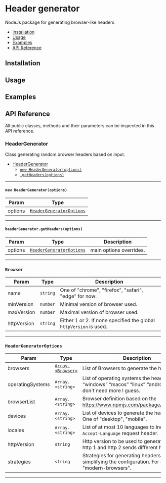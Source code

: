# Header generator
NodeJs package for generating browser-like headers.

<!-- toc -->

- [Installation](#installation)
- [Usage](#usage)
- [Examples](#examples)
- [API Reference](#api-reference)

<!-- tocstop -->

## Installation

## Usage

## Examples

## API Reference
All public classes, methods and their parameters can be inspected in this API reference.

<a name="HeaderGenerator"></a>

### HeaderGenerator
Class generating random browser headers based on input.


* [HeaderGenerator](#HeaderGenerator)
    * [`new HeaderGenerator(options)`](#new_HeaderGenerator_new)
    * [`.getHeaders(options)`](#HeaderGenerator+getHeaders)


* * *

<a name="new_HeaderGenerator_new"></a>

#### `new HeaderGenerator(options)`

| Param | Type |
| --- | --- |
| options | [<code>HeaderGeneratorOptions</code>](#HeaderGeneratorOptions) | 


* * *

<a name="HeaderGenerator+getHeaders"></a>

#### `headerGenerator.getHeaders(options)`

| Param | Type | Description |
| --- | --- | --- |
| options | [<code>HeaderGeneratorOptions</code>](#HeaderGeneratorOptions) | main options overrides. |


* * *

<a name="Browser"></a>

### `Browser`

| Param | Type | Description |
| --- | --- | --- |
| name | <code>string</code> | One of "chrome", "firefox", "safari", "edge" for now. |
| minVersion | <code>number</code> | Minimal version of browser used. |
| maxVersion | <code>number</code> | Maximal version of browser used. |
| httpVersion | <code>string</code> | Either 1 or 2. If none specified the global `httpVersion` is used. |


* * *

<a name="HeaderGeneratorOptions"></a>

### `HeaderGeneratorOptions`

| Param | Type | Description |
| --- | --- | --- |
| browsers | [<code>Array.&lt;Browser&gt;</code>](#Browser) | List of Browsers to generate the headers for. |
| operatingSystems | <code>Array.&lt;string&gt;</code> | List of operating systems the headers for.  “windows” “macos” “linux” “android” “ios”. We don't need more I guess. |
| browserList | <code>Array.&lt;string&gt;</code> | Browser definition based on the https://www.npmjs.com/package/browserslist. |
| devices | <code>Array.&lt;string&gt;</code> | List of devices to generate the headers for. One of "desktop", "mobile". |
| locales | <code>Array.&lt;string&gt;</code> | List of at most 10 languages to include in the `Accept-Language` request header. |
| httpVersion | <code>string</code> | Http version to be used to generate headers. http 1 and http 2 sends different header sets. |
| strategies | <code>string</code> | Strategies for generating headers - used for simplifying the configuration. For example: "modern-browsers". |


* * *

